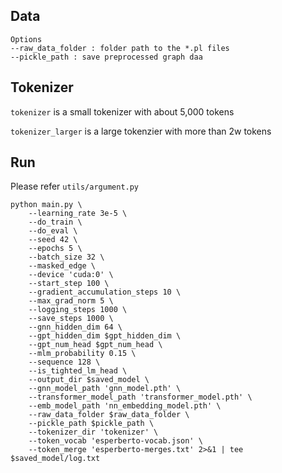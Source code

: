 ## Data
```
Options
--raw_data_folder : folder path to the *.pl files
--pickle_path : save preprocessed graph daa
```

## Tokenizer

`tokenizer` is a small tokenizer with about 5,000 tokens

`tokenizer_larger` is a large tokenzier with more than 2w tokens

## Run

Please refer `utils/argument.py`

```shell
python main.py \
    --learning_rate 3e-5 \
    --do_train \
    --do_eval \
    --seed 42 \
    --epochs 5 \
    --batch_size 32 \
    --masked_edge \
    --device 'cuda:0' \
    --start_step 100 \
    --gradient_accumulation_steps 10 \
    --max_grad_norm 5 \
    --logging_steps 1000 \
    --save_steps 1000 \
    --gnn_hidden_dim 64 \
    --gpt_hidden_dim $gpt_hidden_dim \
    --gpt_num_head $gpt_num_head \
    --mlm_probability 0.15 \
    --sequence 128 \
    --is_tighted_lm_head \
    --output_dir $saved_model \
    --gnn_model_path 'gnn_model.pth' \
    --transformer_model_path 'transformer_model.pth' \
    --emb_model_path 'nn_embedding_model.pth' \
    --raw_data_folder $raw_data_folder \
    --pickle_path $pickle_path \
    --tokenizer_dir 'tokenizer' \
    --token_vocab 'esperberto-vocab.json' \
    --token_merge 'esperberto-merges.txt' 2>&1 | tee  $saved_model/log.txt
```